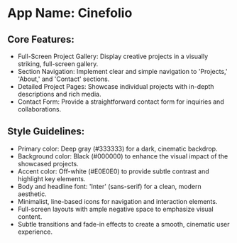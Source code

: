 # **App Name**: Cinefolio

## Core Features:

- Full-Screen Project Gallery: Display creative projects in a visually striking, full-screen gallery.
- Section Navigation: Implement clear and simple navigation to 'Projects,' 'About,' and 'Contact' sections.
- Detailed Project Pages: Showcase individual projects with in-depth descriptions and rich media.
- Contact Form: Provide a straightforward contact form for inquiries and collaborations.

## Style Guidelines:

- Primary color: Deep gray (#333333) for a dark, cinematic backdrop.
- Background color: Black (#000000) to enhance the visual impact of the showcased projects.
- Accent color: Off-white (#E0E0E0) to provide subtle contrast and highlight key elements.
- Body and headline font: 'Inter' (sans-serif) for a clean, modern aesthetic.
- Minimalist, line-based icons for navigation and interaction elements.
- Full-screen layouts with ample negative space to emphasize visual content.
- Subtle transitions and fade-in effects to create a smooth, cinematic user experience.